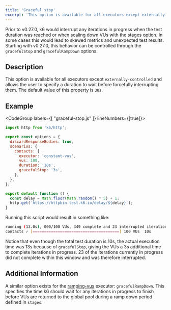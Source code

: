 ```yaml
---
title: 'Graceful stop'
excerpt: 'This option is available for all executors except externally-controlled and allows the user to specify a duration to wait before forcefully interrupting them.'
---
```


Prior to v0.27.0, k6 would interrupt any iterations in progress when the test duration was reached
or when scaling down VUs with the stages option. In some cases this would lead to skewed metrics
and unexpected test results. Starting with v0.27.0, this behavior can be controlled through the
`gracefulStop` and `gracefulRampDown` options.

## Description

This option is available for all executors except `externally-controlled` and allows the
user to specify a duration to wait before forcefully interrupting them. The default value
of this property is `30s`.

## Example

<CodeGroup labels={[ "graceful-stop.js" ]} lineNumbers={[true]}>

```javascript
import http from 'k6/http';

export const options = {
  discardResponseBodies: true,
  scenarios: {
    contacts: {
      executor: 'constant-vus',
      vus: 100,
      duration: '10s',
      gracefulStop: '3s',
    },
  },
};

export default function () {
  const delay = Math.floor(Math.random() * 5) + 1;
  http.get(`https://httpbin.test.k6.io/delay/${delay}`);
}
```

</CodeGroup>

Running this script would result in something like:

```bash
running (13.0s), 000/100 VUs, 349 complete and 23 interrupted iterations
contacts ✓ [======================================] 100 VUs  10s
```

Notice that even though the total test duration is 10s, the actual execution time was 13s
because of `gracefulStop`, giving the VUs a 3s additional time to complete iterations in progress. 23
of the iterations currently in progress did not complete within this window and was therefore interrupted.

## Additional Information

A similar option exists for the [ramping-vus](/using-k6/scenarios/executors/ramping-vus) executor: `gracefulRampDown`. This
specifies the time k6 should wait for any iterations in progress to finish before
VUs are returned to the global pool during a ramp down period defined in `stages`.
